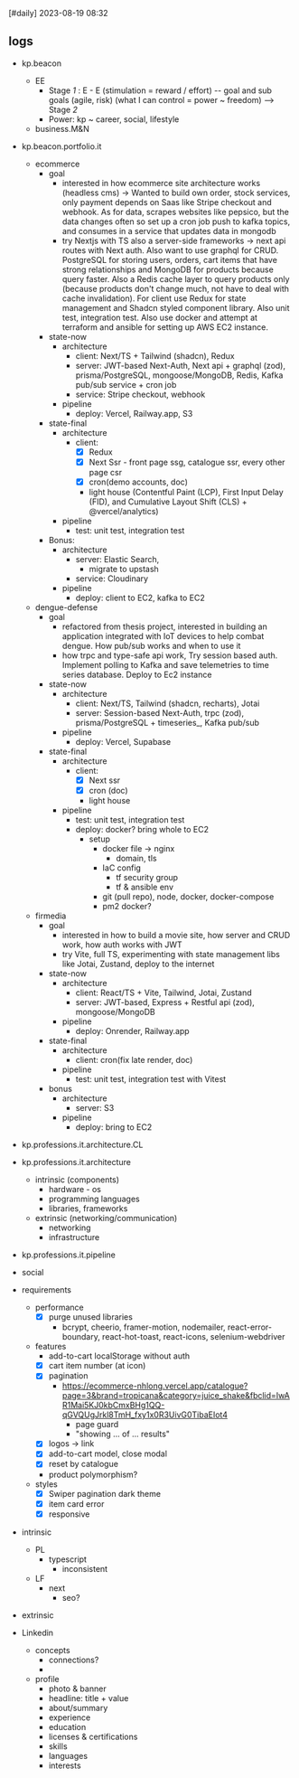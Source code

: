 [#daily]
2023-08-19
08:32
## logs
- kp.beacon
	- EE
		- Stage *1* : E -  E (stimulation = reward / effort) -- goal and sub goals (agile, risk) (what I can control = power ~ freedom) --> Stage *2*
		- Power: kp ~ career, social, lifestyle
	- business.M&N
- kp.beacon.portfolio.it
	- ecommerce
		- goal
			- interested in how ecommerce site architecture works (headless cms) -> Wanted to build own order, stock services, only payment depends on Saas like Stripe checkout and webhook. As for data, scrapes websites like pepsico, but the data changes often so set up a cron job push to kafka topics, and consumes in a service that updates data in mongodb
			- try Nextjs with TS also a server-side frameworks -> next api routes with Next auth. Also want to use graphql for CRUD. PostgreSQL for storing users, orders, cart items that have strong relationships and MongoDB for products because query faster. Also a Redis cache layer to query products only (because products don't change much, not have to deal with cache invalidation). For client use Redux for state management and Shadcn styled component library. Also unit test, integration test. Also use docker and attempt at terraform and ansible for setting up AWS EC2 instance.
		- state-now
			- architecture
				- client: Next/TS + Tailwind (shadcn), Redux
				- server: JWT-based Next-Auth, Next api + graphql (zod), prisma/PostgreSQL, mongoose/MongoDB, Redis, Kafka pub/sub service + cron job
				- service: Stripe checkout, webhook
			- pipeline
				- deploy: Vercel, Railway.app, S3
		- state-final
			- architecture
				- client: 
					- [x] Redux
					- [x] Next Ssr  - front page ssg, catalogue ssr, every other page csr
					- [x] cron(demo accounts, doc) 
					- light house (Contentful Paint (LCP), First Input Delay (FID), and Cumulative Layout Shift (CLS) + @vercel/analytics)
			- pipeline
				- test: unit test, integration test
		- Bonus:
			- architecture
				- server: Elastic Search, 
					- migrate to upstash
				- service: Cloudinary
			- pipeline
				- deploy: client to EC2, kafka to EC2
	- dengue-defense
		- goal 
			- refactored from thesis project, interested in building an application integrated with IoT devices to help combat dengue. How pub/sub works and when to use it
			- how trpc and type-safe api work,  Try session based auth. Implement polling to Kafka and save telemetries to time series database. Deploy to Ec2 instance
		- state-now
			- architecture
				- client: Next/TS, Tailwind (shadcn, recharts), Jotai
				- server: Session-based Next-Auth, trpc (zod), prisma/PostgreSQL + timeseries_, Kafka pub/sub
			- pipeline
				- deploy: Vercel, Supabase
		- state-final
			- architecture
				- client: 
					- [x] Next ssr
					- [x] cron (doc)
					- light house
			- pipeline
				- test: unit test, integration test
				- deploy: docker? bring whole to EC2
					- setup 
						- docker file -> nginx
							- domain, tls
						- IaC config
							- tf security group
							- tf & ansible env
						- git (pull repo), node, docker, docker-compose
						- pm2 docker?
	- firmedia
		- goal 
			- interested in how to build a movie site, how server and CRUD work, how auth works with JWT
			- try Vite, full TS, experimenting with state management libs like Jotai, Zustand, deploy to the internet
		- state-now
			- architecture
				- client: React/TS + Vite, Tailwind, Jotai, Zustand
				- server: JWT-based, Express + Restful api (zod), mongoose/MongoDB
			- pipeline
				- deploy: Onrender, Railway.app 
		- state-final
			- architecture
				- client: cron(fix late render, doc)
			- pipeline
				- test: unit test, integration test with Vitest
		- bonus
			- architecture
				- server: S3
			- pipeline
				- deploy: bring to EC2
- kp.professions.it.architecture.CL
- kp.professions.it.architecture
	- intrinsic (components)
		- hardware - os
		- programming languages
		- libraries, frameworks
	- extrinsic (networking/communication)
		- networking
		- infrastructure
- kp.professions.it.pipeline
- social


- requirements
	- performance
		- [x] purge unused libraries
			- bcrypt, cheerio, framer-motion, nodemailer, react-error-boundary, react-hot-toast, react-icons, selenium-webdriver
	- features
		- add-to-cart localStorage without auth
		- [x] cart item number (at icon)
		- [x] pagination
			- https://ecommerce-nhlong.vercel.app/catalogue?page=3&brand=tropicana&category=juice_shake&fbclid=IwAR1Mai5KJ0kbCmxBHg1QQ-qGVQUgJrkl8TmH_fxy1x0R3UivG0TibaEIot4
				- page guard
				- "showing ... of ... results"
		- [x] logos -> link
		- [x] add-to-cart model,  close modal
		- [x] reset by catalogue
		- product polymorphism?
	- styles
		- [x] Swiper pagination dark theme
		- [x] item card error
		- [x] responsive
- intrinsic
	- PL
		- typescript
			- inconsistent
	- LF
		- next 
			- seo?
- extrinsic

- Linkedin
	- concepts
		- connections?
		- 
	- profile
		- photo & banner
		- headline: title + value
		- about/summary
		- experience
		- education
		- licenses & certifications
		- skills
		- languages
		- interests